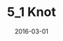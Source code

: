 ---
title: "5_1 Knot"
category: "painting"
date: 2016-03-01
cover: "../images/DSC3118.JPG"
medium: "Acrylic on canvas"
---